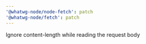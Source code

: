 ```yaml
---
'@whatwg-node/node-fetch': patch
'@whatwg-node/fetch': patch
---
```


Ignore content-length while reading the request body
